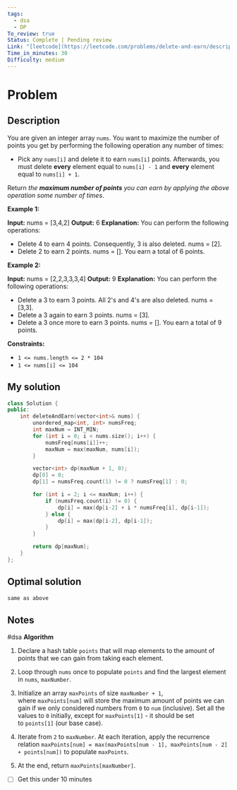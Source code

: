 ```yaml
---
tags:
  - dsa
  - DP
To_review: true
Status: Complete | Pending review
Link: "[leetcode](https://leetcode.com/problems/delete-and-earn/description/)"
Time_in_minutes: 30
Difficulty: medium
---
```

# Problem
## Description
You are given an integer array `nums`. You want to maximize the number of points you get by performing the following operation any number of times:

- Pick any `nums[i]` and delete it to earn `nums[i]` points. Afterwards, you must delete **every** element equal to `nums[i] - 1` and **every** element equal to `nums[i] + 1`.

Return _the **maximum number of points** you can earn by applying the above operation some number of times_.

**Example 1:**

**Input:** nums = [3,4,2]
**Output:** 6
**Explanation:** You can perform the following operations:
- Delete 4 to earn 4 points. Consequently, 3 is also deleted. nums = [2].
- Delete 2 to earn 2 points. nums = [].
You earn a total of 6 points.

**Example 2:**

**Input:** nums = [2,2,3,3,3,4]
**Output:** 9
**Explanation:** You can perform the following operations:
- Delete a 3 to earn 3 points. All 2's and 4's are also deleted. nums = [3,3].
- Delete a 3 again to earn 3 points. nums = [3].
- Delete a 3 once more to earn 3 points. nums = [].
You earn a total of 9 points.

**Constraints:**

- `1 <= nums.length <= 2 * 104`
- `1 <= nums[i] <= 104`
## My solution
```cpp
class Solution {
public:
    int deleteAndEarn(vector<int>& nums) {
        unordered_map<int, int> numsFreq;
        int maxNum = INT_MIN;
        for (int i = 0; i < nums.size(); i++) {
            numsFreq[nums[i]]++;
            maxNum = max(maxNum, nums[i]);
        }

        vector<int> dp(maxNum + 1, 0);
        dp[0] = 0;
        dp[1] = numsFreq.count(1) != 0 ? numsFreq[1] : 0;

        for (int i = 2; i <= maxNum; i++) {
            if (numsFreq.count(i) != 0) {
                dp[i] = max(dp[i-2] + i * numsFreq[i], dp[i-1]);
            } else {
                dp[i] = max(dp[i-2], dp[i-1]);
            }
        }

        return dp[maxNum];
    }
};
```
## Optimal solution
```cpp
same as above
```
## Notes
#dsa
**Algorithm**

1. Declare a hash table `points` that will map elements to the amount of points that we can gain from taking each element.
    
2. Loop through `nums` once to populate `points` and find the largest element in `nums`, `maxNumber`.
    
3. Initialize an array `maxPoints` of size `maxNumber + 1`, where `maxPoints[num]` will store the maximum amount of points we can gain if we only considered numbers from `0` to `num` (inclusive). Set all the values to `0` initially, except for `maxPoints[1]` - it should be set to `points[1]` (our base case).
    
4. Iterate from `2` to `maxNumber`. At each iteration, apply the recurrence relation `maxPoints[num] = max(maxPoints[num - 1], maxPoints[num - 2] + points[num])` to populate `maxPoints`.
    
5. At the end, return `maxPoints[maxNumber]`.

- [ ] Get this under 10 minutes